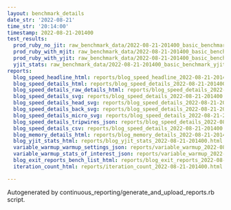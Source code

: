 ```yaml
---
layout: benchmark_details
date_str: '2022-08-21'
time_str: '20:14:00'
timestamp: 2022-08-21-201400
test_results:
  prod_ruby_no_jit: raw_benchmark_data/2022-08-21-201400_basic_benchmark_prod_ruby_no_jit.json
  prod_ruby_with_mjit: raw_benchmark_data/2022-08-21-201400_basic_benchmark_prod_ruby_with_mjit.json
  prod_ruby_with_yjit: raw_benchmark_data/2022-08-21-201400_basic_benchmark_prod_ruby_with_yjit.json
  yjit_stats: raw_benchmark_data/2022-08-21-201400_basic_benchmark_yjit_stats.json
reports:
  blog_speed_headline_html: reports/blog_speed_headline_2022-08-21-201400.html
  blog_speed_details_html: reports/blog_speed_details_2022-08-21-201400.html
  blog_speed_details_raw_details_html: reports/blog_speed_details_2022-08-21-201400.raw_details.html
  blog_speed_details_svg: reports/blog_speed_details_2022-08-21-201400.svg
  blog_speed_details_head_svg: reports/blog_speed_details_2022-08-21-201400.head.svg
  blog_speed_details_back_svg: reports/blog_speed_details_2022-08-21-201400.back.svg
  blog_speed_details_micro_svg: reports/blog_speed_details_2022-08-21-201400.micro.svg
  blog_speed_details_tripwires_json: reports/blog_speed_details_2022-08-21-201400.tripwires.json
  blog_speed_details_csv: reports/blog_speed_details_2022-08-21-201400.csv
  blog_memory_details_html: reports/blog_memory_details_2022-08-21-201400.html
  blog_yjit_stats_html: reports/blog_yjit_stats_2022-08-21-201400.html
  variable_warmup_warmup_settings_json: reports/variable_warmup_2022-08-21-201400.warmup_settings.json
  variable_warmup_stats_of_interest_json: reports/variable_warmup_2022-08-21-201400.stats_of_interest.json
  blog_exit_reports_bench_list_html: reports/blog_exit_reports_2022-08-21-201400.bench_list.html
  iteration_count_html: reports/iteration_count_2022-08-21-201400.html

---
```

Autogenerated by continuous_reporting/generate_and_upload_reports.rb script.
